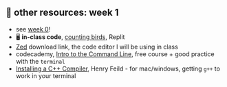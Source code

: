 ## 🤖 other resources: week 1

- see [week 0](https://github.com/mab253/cpp_fall23/blob/main/week0/resources.md)!
- 🖥️ **in-class code**, [counting birds](https://replit.com/@mab253/birdCount), Replit
- [Zed](https://zed.dev/) download link, the code editor I will be using in class 
- codecademy, [Intro to the Command Line](https://www.codecademy.com/learn/intro-to-the-command-line), free course + good practice with the `terminal`
- [Installing a C++ Compiler](https://hank.feild.org/courses/common/cpp-compiler.html), Henry Feild - for mac/windows, getting `g++` to work in your terminal
